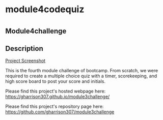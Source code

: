 # module4codequiz

# <Module4challenge>

## Module4challenge

## Description

[Project Screenshot](./assets/READMEpic.JPG)

This is the fourth module challenge of bootcamp. From scratch, we were required to create a multiple choice quiz with a timer, scorekeeping, and high score board to post your score and initials.

Please find this project's hosted webpage here: https://gharrison307.github.io/module3challenge/

Please find this project's repository page here: https://github.com/gharrison307/module3challenge
